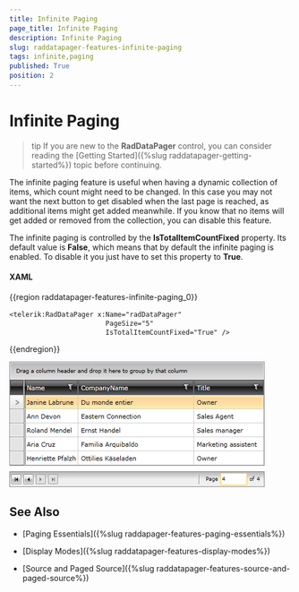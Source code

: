 ```yaml
---
title: Infinite Paging
page_title: Infinite Paging
description: Infinite Paging
slug: raddatapager-features-infinite-paging
tags: infinite,paging
published: True
position: 2
---
```


# Infinite Paging

>tip If you are new to the __RadDataPager__ control, you can consider reading the [Getting Started]({%slug raddatapager-getting-started%}) topic before continuing.

The infinite paging feature is useful when having a dynamic collection of items, which count might need to be changed. In this case you may not want the next button to get disabled when the last page is reached, as additional items might get added meanwhile. If you know that no items will get added or removed from the collection, you can disable this feature.

The infinite paging is controlled by the __IsTotalItemCountFixed__ property. Its default value is __False__, which means that by default the infinite paging is enabled. To disable it you just have to set this property to __True__.

#### __XAML__
{{region raddatapager-features-infinite-paging_0}}

	<telerik:RadDataPager x:Name="radDataPager"
	                        PageSize="5"
	                        IsTotalItemCountFixed="True" />
{{endregion}}

 ![](images/RadDataPager_Features_InfinitePaging_01.png)

## See Also

 * [Paging Essentials]({%slug raddapager-features-paging-essentials%})

 * [Display Modes]({%slug raddatapager-features-display-modes%})

 * [Source and Paged Source]({%slug raddatapager-features-source-and-paged-source%})

